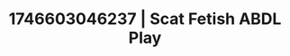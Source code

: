 ---
categories:
- Intimate storytelling
- Artistic control
- AI-generated
- Subtle dominance
- Afterglow vibes
- Bare skin
- ASMR
- Cosplay
image: /assets/images/1746603046237.jpg
layout: post
seo:
  description: Featured content with exclusive Scat Fetish, ABDL Play. HD images available.
  keywords: Scat Fetish, ABDL Play
  og_image: /assets/images/1746603046237.jpg
  schema_type: VisualArtwork
tags:
- ABDL Play
- Scat Fetish
- '#1746603046237'
title: 1746603046237 | Scat Fetish ABDL Play
---